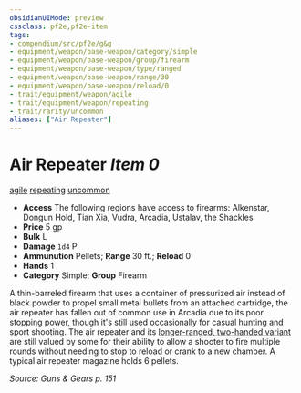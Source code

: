 ```yaml
---
obsidianUIMode: preview
cssclass: pf2e,pf2e-item
tags:
- compendium/src/pf2e/g&g
- equipment/weapon/base-weapon/category/simple
- equipment/weapon/base-weapon/group/firearm
- equipment/weapon/base-weapon/type/ranged
- equipment/weapon/base-weapon/range/30
- equipment/weapon/base-weapon/reload/0
- trait/equipment/weapon/agile
- trait/equipment/weapon/repeating
- trait/rarity/uncommon
aliases: ["Air Repeater"]
---
```

# Air Repeater *Item 0*  
[agile](agile.md)  [repeating](repeating-g-g.md)  [uncommon](uncommon.md)  

- **Access** The following regions have access to firearms: Alkenstar, Dongun Hold, Tian Xia, Vudra, Arcadia, Ustalav, the Shackles
- **Price** 5 gp
- **Bulk** L
- **Damage** `1d4` P
- **Ammunution** Pellets; **Range** 30 ft.; **Reload** 0
- **Hands** 1
- **Category** Simple; **Group** Firearm 

A thin-barreled firearm that uses a container of pressurized air instead of black powder to propel small metal bullets from an attached cartridge, the air repeater has fallen out of common use in Arcadia due to its poor stopping power, though it's still used occasionally for casual hunting and sport shooting. The air repeater and its [longer-ranged, two-handed variant](long-air-repeater-g-g.md) are still valued by some for their ability to allow a shooter to fire multiple rounds without needing to stop to reload or crank to a new chamber. A typical air repeater magazine holds 6 pellets.

*Source: Guns & Gears p. 151*